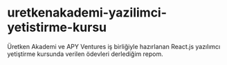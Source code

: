 # uretkenakademi-yazilimci-yetistirme-kursu
Üretken Akademi ve APY Ventures iş birliğiyle hazırlanan React.js yazılımcı yetiştirme kursunda verilen ödevleri derlediğim repom. 
